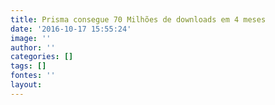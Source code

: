 ```yaml
---
title: Prisma consegue 70 Milhões de downloads em 4 meses
date: '2016-10-17 15:55:24'
image: ''
author: ''
categories: []
tags: []
fontes: ''
layout: 
---
```

